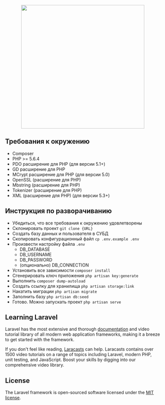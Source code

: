 <p align="center"><img src="https://res.cloudinary.com/dtfbvvkyp/image/upload/v1566331377/laravel-logolockup-cmyk-red.svg" width="400"></p>

## Требования к окружению

- Composer
- PHP >= 5.6.4
- PDO расширение для PHP (для версии 5.1+)
- GD расширение для PHP
- MCrypt расширение для PHP (для версии 5.0)
- OpenSSL (расширение для PHP)
- Mbstring (расширение для PHP)
- Tokenizer (расширение для PHP)
- XML (расширение для PHP) (для версии 5.3+)

## Инструкция по разворачиванию

- Убедиться, что все требования к окружению удовлетворены
- Склонировать проект `git clone {URL}`
- Создать базу данных и пользователя в СУБД
- Скопировать конфигурационный файл `cp .env.example .env`
- Произвести настройку файла `.env`
    - DB_DATABASE
    - DB_USERNAME
    - DB_PASSWORD
    - (опционально) DB_CONNECTION
- Установить все зависимости `composer install`
- Сгенерировать ключ приложения `php artisan key:generate`
- Выполнить `composer dump-autoload`
- Создать ссылку для хранилища `php artisan storage:link`
- Накатить миграции `php artisan migrate`
- Заполнить базу `php artisan db:seed`
- Готово. Можно запускать проект `php artisan serve`

## Learning Laravel

Laravel has the most extensive and thorough [documentation](https://laravel.com/docs) and video tutorial library of all modern web application frameworks, making it a breeze to get started with the framework.

If you don't feel like reading, [Laracasts](https://laracasts.com) can help. Laracasts contains over 1500 video tutorials on a range of topics including Laravel, modern PHP, unit testing, and JavaScript. Boost your skills by digging into our comprehensive video library.

## License

The Laravel framework is open-sourced software licensed under the [MIT license](https://opensource.org/licenses/MIT).
